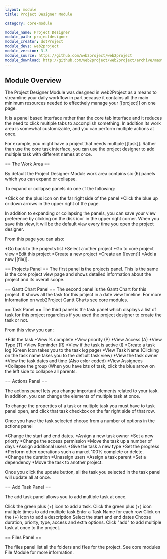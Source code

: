 ```yaml
---
layout: module
title: Project Designer Module

category: core-module

module_name: Project Designer
module_path: projectdesigner
module_creator: dotProject
module_devs: web2project
module_version: 3.3
module_source: https://github.com/web2project/web2project
module_download: http://github.com/web2project/web2project/archive/master.zip
---
```


## Module Overview

The Project Designer Module was designed in web2Project as a means to streamline your daily workflow in part because it contains all the main minimum resources needed to effectively manage your [[project]] on one page.

It is a panel based interface rather than the core tab interface and it reduces the need to click multiple tabs to accomplish something.  In addition its work area is somewhat customizable, and you can perform multiple actions at once.

For example, you might have a project that needs multiple [[task]]. Rather than use the core task interface, you can use the project designer to add multiple task with different names at once.

== The Work Area ==

By default the Project Designer Module work area contains six (6) panels which you can expand or collapse.

To expand or collapse panels do one of the following:

*Click on the plus icon on the far right side of the panel
*Click the blue up or down arrows in the upper right of the page.

In addition to expanding or collapsing the panels, you can save your view preference by clicking on the disk icon in the upper right corner. When you save this view, it will be the default view every time you open the project designer.


From this page you can also:

*Go back to the projects list
*Select another project
*Go to core project view
*Edit this project
*Create a new project
*Create an [[event]]
*Add a new [[file]].

== Projects Panel ==
The first panel is the projects panel. This is the same is the core project view page and shows detailed information about the project and its overall scope.

== Gantt Chart Panel ==
The second panel is the Gantt Chart for this project. It shows all the task for this project in a date view timeline. For more information on web2Project Gantt Charts see core modules.

== Task Panel ==
The third panel is the task panel which displays a list of task for this project regardless if you used the project designer to create the task or not.

 From this view you can:

*Edit the task
*View % complete
*View priority (P)
*View Access (A)
*View Type (T)
*View Reminder (R)
*View if the task is active (I)
*Create a task log (Green Icon takes you to the task log page)
*View Task Name (Clicking on the task name takes you to the default task view)
*View the task owner
*View the task dates and time (Also color coded)
*View Assignees
*Collapse the group (When you have lots of task, click the blue arrow on the left side to collapse all parents.

== Actions Panel ==

The actions panel lets you change important elements related to your task. In addition, you can change the elements of multiple task at once.

To change the properties of a task or multiple task you must have to task panel open, and click that task checkbox on the far right side of that row.

Once you have the task selected choose from a number of options in the actions panel

*Change the start and end dates.
*Assign a new task owner
*Set a new priorty
*Change the access permission
*Move the task up a number of days
*Assign additional users
*Give the task a new type
*Set the progress
*Perform other operations such a market 100% complete or delete.
*Change the duration
*Unassign users
*Assign a task parent
*Set a dependency
*Move the task to another project.

Once you click the update button, all the task you selected in the task panel will update all at once.


== Add Task Panel ==

The add task panel allows you to add multiple task at once.

Click the green plus (+) icon to add a task.
Click the green plus (+) icon multiple times to add multiple task
Enter a Task Name for each row
Click on the (+) icon to add a description
Select the start and end dates
Choose duration, priorty, type, access and extra options.
Click "add" to add multiple task at once to the project.

== Files Panel ==

The files panel list all the folders and files for the project. See core modules File Module for more information.
